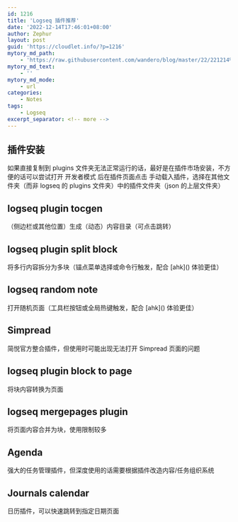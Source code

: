 ```yaml
---
id: 1216
title: 'Logseq 插件推荐'
date: '2022-12-14T17:46:01+08:00'
author: Zephur
layout: post
guid: 'https://cloudlet.info/?p=1216'
mytory_md_path:
    - 'https://raw.githubusercontent.com/wandero/blog/master/22/221214%20Logseq%20%E6%8F%92%E4%BB%B6%E6%8E%A8%E8%8D%90.md'
mytory_md_text:
    - ''
mytory_md_mode:
    - url
categories:
    - Notes
tags:
    - Logseq
excerpt_separator: <!-- more -->
---
```


## 插件安装

如果直接复制到 plugins 文件夹无法正常运行的话，最好是在插件市场安装，不方便的话可以尝试打开 开发者模式 后在插件页面点击 手动载入插件，选择在其他文件夹（而非 logseq 的 plugins 文件夹）中的插件文件夹（json 的上层文件夹）

<!-- more -->

## logseq plugin tocgen

（侧边栏或其他位置）生成（动态）内容目录（可点击跳转）

## logseq plugin split block

将多行内容拆分为多块（锚点菜单选择或命令行触发，配合 \[ahk\]() 体验更佳）

## logseq random note

打开随机页面（工具栏按钮或全局热键触发，配合 \[ahk\]() 体验更佳）

## Simpread

简悦官方整合插件，但使用时可能出现无法打开 Simpread 页面的问题

## logseq plugin block to page

将块内容转换为页面

## logseq mergepages plugin

将页面内容合并为块，使用限制较多

## Agenda

强大的任务管理插件，但深度使用的话需要根据插件改造内容/任务组织系统

## Journals calendar

日历插件，可以快速跳转到指定日期页面